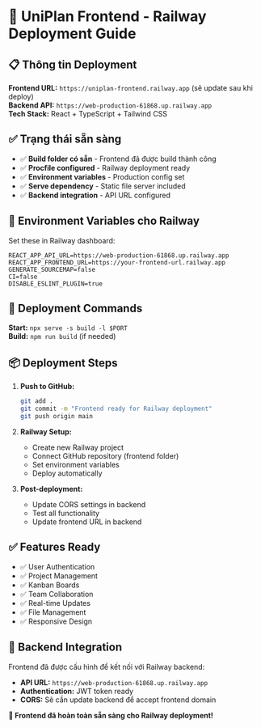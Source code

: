 # 🚀 UniPlan Frontend - Railway Deployment Guide

## 📋 Thông tin Deployment

**Frontend URL:** `https://uniplan-frontend.railway.app` (sẽ update sau khi deploy)  
**Backend API:** `https://web-production-61868.up.railway.app`  
**Tech Stack:** React + TypeScript + Tailwind CSS  

## ✅ Trạng thái sẵn sàng

- ✅ **Build folder có sẵn** - Frontend đã được build thành công
- ✅ **Procfile configured** - Railway deployment ready
- ✅ **Environment variables** - Production config set
- ✅ **Serve dependency** - Static file server included
- ✅ **Backend integration** - API URL configured

## 🔧 Environment Variables cho Railway

Set these in Railway dashboard:
```
REACT_APP_API_URL=https://web-production-61868.up.railway.app
REACT_APP_FRONTEND_URL=https://your-frontend-url.railway.app
GENERATE_SOURCEMAP=false
CI=false
DISABLE_ESLINT_PLUGIN=true
```

## 🚀 Deployment Commands

**Start:** `npx serve -s build -l $PORT`  
**Build:** `npm run build` (if needed)  

## 📦 Deployment Steps

1. **Push to GitHub:**
   ```bash
   git add .
   git commit -m "Frontend ready for Railway deployment"
   git push origin main
   ```

2. **Railway Setup:**
   - Create new Railway project
   - Connect GitHub repository (frontend folder)
   - Set environment variables
   - Deploy automatically

3. **Post-deployment:**
   - Update CORS settings in backend
   - Test all functionality
   - Update frontend URL in backend

## ✅ Features Ready

- ✅ User Authentication
- ✅ Project Management  
- ✅ Kanban Boards
- ✅ Team Collaboration
- ✅ Real-time Updates
- ✅ File Management
- ✅ Responsive Design

## 🔗 Backend Integration

Frontend đã được cấu hình để kết nối với Railway backend:
- **API URL:** `https://web-production-61868.up.railway.app`
- **Authentication:** JWT token ready
- **CORS:** Sẽ cần update backend để accept frontend domain

**🎯 Frontend đã hoàn toàn sẵn sàng cho Railway deployment!**
